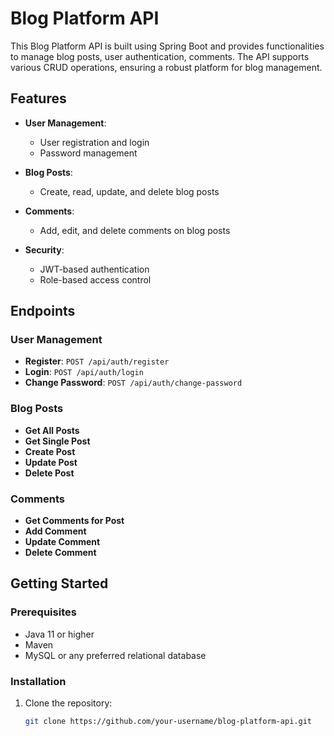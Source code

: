 # Blog Platform API

This Blog Platform API is built using Spring Boot and provides functionalities to manage blog posts, user authentication, comments. The API supports various CRUD operations, ensuring a robust platform for blog management.

## Features

- **User Management**: 
  - User registration and login
  - Password management

- **Blog Posts**:
  - Create, read, update, and delete blog posts

- **Comments**:
  - Add, edit, and delete comments on blog posts


- **Security**:
  - JWT-based authentication
  - Role-based access control

## Endpoints

### User Management

- **Register**: `POST /api/auth/register`
- **Login**: `POST /api/auth/login`
- **Change Password**: `POST /api/auth/change-password`

### Blog Posts

- **Get All Posts**
- **Get Single Post**
- **Create Post**
- **Update Post**
- **Delete Post**

### Comments

- **Get Comments for Post**
- **Add Comment**
- **Update Comment**
- **Delete Comment**


## Getting Started

### Prerequisites

- Java 11 or higher
- Maven
- MySQL or any preferred relational database

### Installation

1. Clone the repository:
   ```bash
   git clone https://github.com/your-username/blog-platform-api.git
